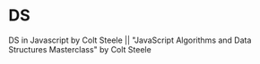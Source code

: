 # DS
DS in Javascript by  Colt Steele || "JavaScript Algorithms and Data Structures Masterclass" by Colt Steele
